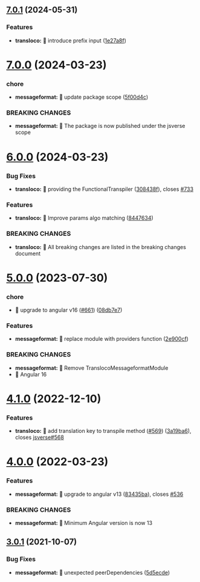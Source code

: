 ## [7.0.1](https://github.com/ngneat/transloco/compare/transloco-messageformat-7.0.0...transloco-messageformat-7.0.1) (2024-05-31)

### Features

- **transloco:** 🎸 introduce prefix input ([1e27a8f](https://github.com/ngneat/transloco/commit/1e27a8fe9922e3e8f4ced0ea3960aca8ae4da92d))

# [7.0.0](https://github.com/jsverse/transloco/compare/transloco-messageformat-6.0.0...transloco-messageformat-7.0.0) (2024-03-23)

### chore

- **messageformat:** 🤖 update package scope ([5f00d4c](https://github.com/jsverse/transloco/commit/5f00d4c3743f4954b81ea1fa1eaef5370f285fda))

### BREAKING CHANGES

- **messageformat:** 🧨 The package is now published under the jsverse scope

# [6.0.0](https://github.com/jsverse/transloco/compare/transloco-messageformat-5.0.0...transloco-messageformat-6.0.0) (2024-03-23)

### Bug Fixes

- **transloco:** 🐛 providing the FunctionalTranspiler ([308438f](https://github.com/jsverse/transloco/commit/308438f7ae93ec3f7733b9b2cb2278f3aecacd33)), closes [#733](https://github.com/jsverse/transloco/issues/733)

### Features

- **transloco:** 🎸 Improve params algo matching ([8447634](https://github.com/jsverse/transloco/commit/8447634588210771047c45072186f20867fd8a2f))

### BREAKING CHANGES

- **transloco:** 🧨 All breaking changes are listed in the breaking changes document

# [5.0.0](https://github.com/jsverse/transloco/compare/transloco-messageformat-4.1.0...transloco-messageformat-5.0.0) (2023-07-30)

### chore

- 🤖 upgrade to angular v16 ([#661](https://github.com/jsverse/transloco/issues/661)) ([08db7e7](https://github.com/jsverse/transloco/commit/08db7e7d1f64846fa0b07123dee8ff5bff20b4f0))

### Features

- **messageformat:** 🎸 replace module with providers function ([2e900cf](https://github.com/jsverse/transloco/commit/2e900cfea00bf13c31eddb1df420f7f685b174bb))

### BREAKING CHANGES

- **messageformat:** 🧨 Remove TranslocoMessageformatModule
- 🧨 Angular 16

# [4.1.0](https://github.com/jsverse/transloco/compare/transloco-messageformat-4.0.0...transloco-messageformat-4.1.0) (2022-12-10)

### Features

- **transloco:** 🎸 add translation key to transpile method ([#569](https://github.com/jsverse/transloco/issues/569)) ([3a19ba6](https://github.com/jsverse/transloco/commit/3a19ba6cde6a96c8d4af893b824400dd7217cd71)), closes [jsverse#568](https://github.com/jsverse/issues/568)

# [4.0.0](https://github.com/jsverse/transloco/compare/transloco-messageformat-3.0.1...transloco-messageformat-4.0.0) (2022-03-23)

### Features

- **messageformat:** 🎸 upgrade to angular v13 ([83435ba](https://github.com/jsverse/transloco/commit/83435ba54f13f83fb10cb25b5cc2628a1c98d42e)), closes [#536](https://github.com/jsverse/transloco/issues/536)

### BREAKING CHANGES

- **messageformat:** 🧨 Minimum Angular version is now 13

## [3.0.1](https://github.com/jsverse/transloco/compare/transloco-messageformat-3.0.0...transloco-messageformat-3.0.1) (2021-10-07)

### Bug Fixes

- **messageformat:** 🐛 unexpected peerDependencies ([5d5ecde](https://github.com/jsverse/transloco/commit/5d5ecde883555394c7f1d8ef381b399b5b75df99))
